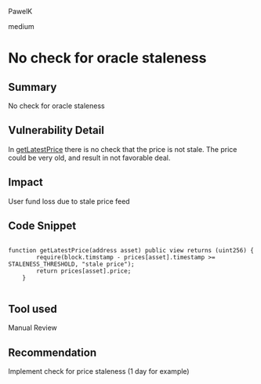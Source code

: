 PawelK

medium

# No check for oracle staleness

## Summary

No check for oracle staleness

## Vulnerability Detail

In [getLatestPrice](https://github.com/sherlock-audit/2023-04-unitasprotocol/blob/main/Unitas-Protocol/src/XOracle.sol#L58) there is no check that the price is not stale. The price could be very old, and result in not favorable deal. 

## Impact

User fund loss due to stale price feed

## Code Snippet

```solidity

function getLatestPrice(address asset) public view returns (uint256) {
        require(block.timstamp - prices[asset].timestamp >= STALENESS_THRESHOLD, "stale price");
        return prices[asset].price;
    }
    
```

## Tool used

Manual Review

## Recommendation

Implement check for price staleness (1 day for example) 
